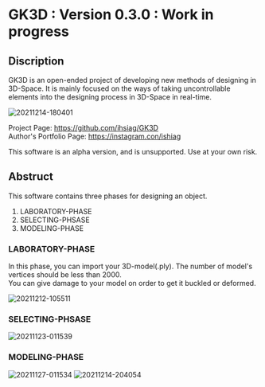 # GK3D : Version 0.3.0 : Work in progress

## Discription
GK3D is an open-ended project of developing new methods of designing in 3D-Space. It is mainly focused on the ways of taking uncontrollable elements into the designing process in 3D-Space in real-time.

![20211214-180401](https://user-images.githubusercontent.com/40158437/150326535-3bcdbb7b-f16b-4bd6-b2bc-b9449265b251.png)

Project Page: https://github.com/ihsiag/GK3D  
Author's Portfolio Page: https://instagram.con/ishiag  

This software is an alpha version, and is unsupported.
Use at your own risk.

## Abstruct
This software contains three phases for designing an object.

1. LABORATORY-PHASE
1. SELECTING-PHSASE
1. MODELING-PHASE

### LABORATORY-PHASE
In this phase, you can import your 3D-model(.ply). The number of model's vertices should be less than 2000.  
You can give damage to your model on order to get it buckled or deformed.


![20211212-105511](https://user-images.githubusercontent.com/40158437/146317967-33317c53-e521-4af6-99da-99b5272560f5.png)

### SELECTING-PHSASE

![20211123-011539](https://user-images.githubusercontent.com/40158437/150326429-6f7e9cfc-5fc1-427e-a681-0e0e6bc312c5.png)

### MODELING-PHASE

![20211127-011534](https://user-images.githubusercontent.com/40158437/150326477-89768d39-0cbc-498c-be68-cc74ed099055.png)
![20211214-204054](https://user-images.githubusercontent.com/40158437/150326486-ea0c5201-dbc4-4e25-b71e-bd7be5daa9a4.png)

